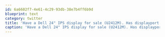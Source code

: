 ```yaml
---
id: 6a6602f7-4e61-4c29-93db-38e7b4ff6b9d
blueprint: text
category: twitter
title: 'Have a Dell 24" IPS display for sale (U2412M). Has displayport port, adjustable stand. asking 270 (Sells new for $370)'
caption: 'Have a Dell 24" IPS display for sale (U2412M). Has displayport port, adjustable stand. asking 270 (Sells new for $370)'
---
```

